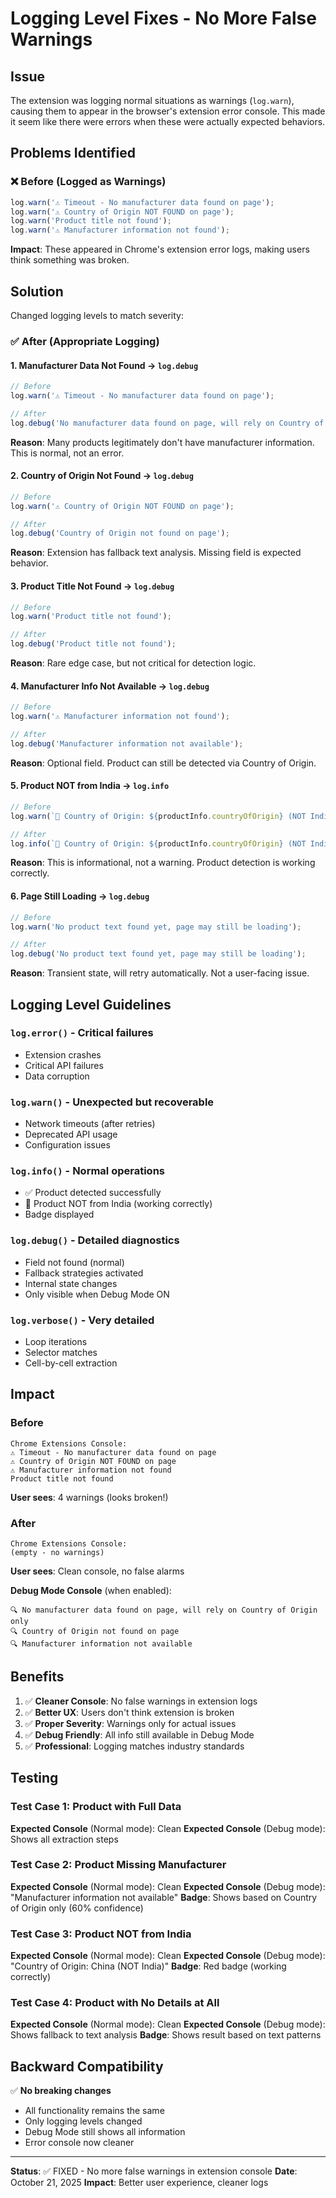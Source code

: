 # Logging Level Fixes - No More False Warnings

## Issue
The extension was logging normal situations as warnings (`log.warn`), causing them to appear in the browser's extension error console. This made it seem like there were errors when these were actually expected behaviors.

## Problems Identified

### ❌ Before (Logged as Warnings)
```javascript
log.warn('⚠️ Timeout - No manufacturer data found on page');
log.warn('⚠️ Country of Origin NOT FOUND on page');
log.warn('Product title not found');
log.warn('⚠️ Manufacturer information not found');
```

**Impact**: These appeared in Chrome's extension error logs, making users think something was broken.

## Solution

Changed logging levels to match severity:

### ✅ After (Appropriate Logging)

#### 1. **Manufacturer Data Not Found** → `log.debug`
```javascript
// Before
log.warn('⚠️ Timeout - No manufacturer data found on page');

// After
log.debug('No manufacturer data found on page, will rely on Country of Origin only');
```
**Reason**: Many products legitimately don't have manufacturer information. This is normal, not an error.

#### 2. **Country of Origin Not Found** → `log.debug`
```javascript
// Before
log.warn('⚠️ Country of Origin NOT FOUND on page');

// After
log.debug('Country of Origin not found on page');
```
**Reason**: Extension has fallback text analysis. Missing field is expected behavior.

#### 3. **Product Title Not Found** → `log.debug`
```javascript
// Before
log.warn('Product title not found');

// After
log.debug('Product title not found');
```
**Reason**: Rare edge case, but not critical for detection logic.

#### 4. **Manufacturer Info Not Available** → `log.debug`
```javascript
// Before
log.warn('⚠️ Manufacturer information not found');

// After
log.debug('Manufacturer information not available');
```
**Reason**: Optional field. Product can still be detected via Country of Origin.

#### 5. **Product NOT from India** → `log.info`
```javascript
// Before
log.warn(`🚫 Country of Origin: ${productInfo.countryOfOrigin} (NOT India)`);

// After
log.info(`🚫 Country of Origin: ${productInfo.countryOfOrigin} (NOT India)`);
```
**Reason**: This is informational, not a warning. Product detection is working correctly.

#### 6. **Page Still Loading** → `log.debug`
```javascript
// Before
log.warn('No product text found yet, page may still be loading');

// After
log.debug('No product text found yet, page may still be loading');
```
**Reason**: Transient state, will retry automatically. Not a user-facing issue.

## Logging Level Guidelines

### `log.error()` - Critical failures
- Extension crashes
- Critical API failures
- Data corruption

### `log.warn()` - Unexpected but recoverable
- Network timeouts (after retries)
- Deprecated API usage
- Configuration issues

### `log.info()` - Normal operations
- ✅ Product detected successfully
- 🚫 Product NOT from India (working correctly)
- Badge displayed

### `log.debug()` - Detailed diagnostics
- Field not found (normal)
- Fallback strategies activated
- Internal state changes
- Only visible when Debug Mode ON

### `log.verbose()` - Very detailed
- Loop iterations
- Selector matches
- Cell-by-cell extraction

## Impact

### Before
```
Chrome Extensions Console:
⚠️ Timeout - No manufacturer data found on page
⚠️ Country of Origin NOT FOUND on page  
⚠️ Manufacturer information not found
Product title not found
```
**User sees**: 4 warnings (looks broken!)

### After
```
Chrome Extensions Console:
(empty - no warnings)
```
**User sees**: Clean console, no false alarms

**Debug Mode Console** (when enabled):
```
🔍 No manufacturer data found on page, will rely on Country of Origin only
🔍 Country of Origin not found on page
🔍 Manufacturer information not available
```

## Benefits

1. ✅ **Cleaner Console**: No false warnings in extension logs
2. ✅ **Better UX**: Users don't think extension is broken
3. ✅ **Proper Severity**: Warnings only for actual issues
4. ✅ **Debug Friendly**: All info still available in Debug Mode
5. ✅ **Professional**: Logging matches industry standards

## Testing

### Test Case 1: Product with Full Data
**Expected Console** (Normal mode): Clean
**Expected Console** (Debug mode): Shows all extraction steps

### Test Case 2: Product Missing Manufacturer
**Expected Console** (Normal mode): Clean
**Expected Console** (Debug mode): "Manufacturer information not available"
**Badge**: Shows based on Country of Origin only (60% confidence)

### Test Case 3: Product NOT from India
**Expected Console** (Normal mode): Clean
**Expected Console** (Debug mode): "Country of Origin: China (NOT India)"
**Badge**: Red badge (working correctly)

### Test Case 4: Product with No Details at All
**Expected Console** (Normal mode): Clean
**Expected Console** (Debug mode): Shows fallback to text analysis
**Badge**: Shows result based on text patterns

## Backward Compatibility

✅ **No breaking changes**
- All functionality remains the same
- Only logging levels changed
- Debug Mode still shows all information
- Error console now cleaner

---

**Status**: ✅ FIXED - No more false warnings in extension console
**Date**: October 21, 2025
**Impact**: Better user experience, cleaner logs
